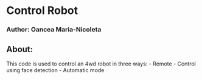 # Control Robot
### Author: Oancea Maria-Nicoleta


## About:
  This code is used to control an 4wd robot in three ways:
    - Remote
    - Control using face detection
    - Automatic mode

